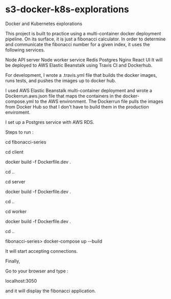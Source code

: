 # s3-docker-k8s-explorations
Docker and Kubernetes explorations

This project is built to practice using a multi-container docker deployment pipeline. On its surface, it is just a fibonacci calculator. In order to determine and communicate the fibonacci number for a given index, it uses the following services.

Node API server
Node worker service
Redis
Postgres
Nginx
React UI
It will be deployed to AWS Elastic Beanstalk using Travis CI and Dockerhub.

For development, I wrote a .travis.yml file that builds the docker images, runs tests, and pushes the images up to docker hub.

I used AWS Elastic Beanstalk multi-container deployment and wrote a Dockerrun.aws.json file that maps the containers in the docker-compose.yml to the AWS environment. The Dockerrun file pulls the images from Docker Hub so that I don't have to build them in the production enviroment.

I set up a Postgres service with AWS RDS.


Steps to run :

cd fibonacci-series

cd client

docker build -f Dockerfile.dev .

cd ..

cd server 

docker build -f Dockerfile.dev .

cd ..

cd worker 

docker build -f Dockerfile.dev .

cd ..

fibonacci-series> docker-compose up --build

It will start accepting connections.

Finally,

Go to your browser and type :

localhost:3050 

and it will display the fibonacci application.

